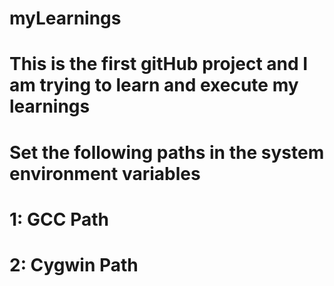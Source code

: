 # myLearnings
# This is the first gitHub project and I am trying to learn and execute my learnings

# Set the following paths in the system environment variables
#   1: GCC Path
#   2: Cygwin Path
